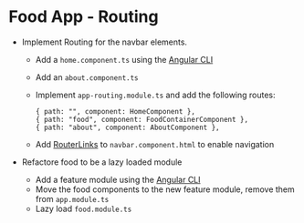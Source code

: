 # Food App - Routing

- Implement Routing for the navbar elements.
    - Add a `home.component.ts` using the [Angular CLI](https://angular.io/cli/generate#component-command)
    - Add an `about.component.ts`
    - Implement `app-routing.module.ts` and add the following routes: 

        ```
        { path: "", component: HomeComponent },
        { path: "food", component: FoodContainerComponent },
        { path: "about", component: AboutComponent },
        ```
    - Add [RouterLinks](https://angular.io/api/router/RouterLink) to `navbar.component.html` to enable navigation

- Refactore food to be a lazy loaded module
    - Add a feature module using the [Angular CLI](https://angular.io/cli/generate#module-command)
    - Move the food components to the new feature module, remove them from `app.module.ts`
    - Lazy load `food.module.ts`